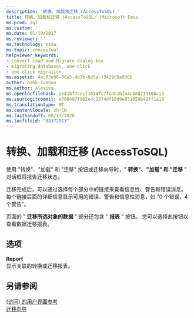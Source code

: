 ```yaml
---
description: '转换、加载和迁移 (AccessToSQL) '
title: 转换、加载和迁移 (AccessToSQL) |Microsoft Docs
ms.prod: sql
ms.custom: ''
ms.date: 01/19/2017
ms.reviewer: ''
ms.technology: ssma
ms.topic: conceptual
helpviewer_keywords:
- Convert Load and Migrate dialog box
- migrating databases, one-click
- one-click migration
ms.assetid: 4ec83e96-88a5-4b7b-8d5a-f3429d9a936b
author: nahk-ivanov
ms.author: alexiva
ms.openlocfilehash: e541bf7cecf1614fc7fcdb1bf44cb8d71910bc13
ms.sourcegitcommit: e700497f962e4c2274df16d9e651059b42ff1a10
ms.translationtype: MT
ms.contentlocale: zh-CN
ms.lasthandoff: 08/17/2020
ms.locfileid: "88372913"
---
```

# <a name="convert-load-and-migrate-accesstosql"></a>转换、加载和迁移 (AccessToSQL) 

使用 "转换"、"加载" 和 "迁移" 按钮或迁移向导时，" **转换"、"加载" 和 "迁移** " 对话框将报告迁移状态。  
  
迁移完成后，可以通过选择每个部分中的链接来查看信息性、警告和错误消息。 每个链接后面的详细信息显示可用的错误、警告和信息性消息，如 "0 个错误，4个警告"。  
  
页面的 " **迁移所选对象的数据** " 部分还包含 " **报表** " 按钮。 您可以选择此按钮以查看数据迁移报表。  
  
## <a name="options"></a>选项

**Report**  
显示关联的转换或迁移报表。  
  
## <a name="see-also"></a>另请参阅

[ (访问) 的用户界面参考 ](https://msdn.microsoft.com/af24c303-4a41-449b-9c86-d6558a97e839)  
[迁移向导](migration-wizard-accesstosql.md)  
  
